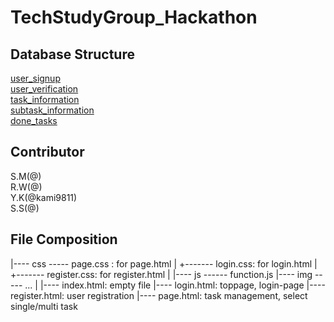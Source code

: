 # TechStudyGroup_Hackathon

## Database Structure
[user_signup](https://www.notion.so/415d41b2c5a443118c57da044fed1e79)  
[user_verification](https://www.notion.so/832ec4ca55cb4f2ab9de7a3f7ba1e011)  
[task_information](https://www.notion.so/a28ea1d559684bd898f98fbbbcfdfbb4)  
[subtask_information](https://www.notion.so/529bc0b41cb4415bba2d892bd3adaf87)  
[done_tasks](https://www.notion.so/4ccdf82a92d241bc948ccfe546204de5?v=a419de51deb444b99a2b4bf58a0b7ded)

## Contributor  
S.M(@)  
R.W(@)  
Y.K(@kami9811)  
S.S(@)  


## File Composition
|---- css ----- page.css :     for page.html
|      +------- login.css:     for login.html
|      +------- register.css:  for register.html
|
|---- js ------ function.js
|---- img ----- ...
|
|---- index.html:     empty file
|---- login.html:     toppage, login-page
|---- register.html:  user registration
|---- page.html:      task management, select single/multi task


